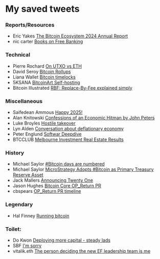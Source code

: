 # My saved tweets

### Reports/Resources
- Eric Yakes [The Bitcoin Ecosystem 2024 Annual Report](https://x.com/ericyakes/status/1892233113675190412)
- nic carter [Books on Free Banking](https://x.com/nic__carter/status/1947699946049749335)
  

### Technical
- Pierre Rochard [On UTXO vs ETH](https://x.com/BitcoinPierre/status/1893745331646447642)
- David Seroy [Bitcoin Rollups](https://x.com/david_seroy/status/1756719864046317792)
- Liana Wallet [Bitcoin timelocks](https://x.com/lianabitcoin/status/1915733139739000977)
- 5KSANA [BitcoinArt Self-hosting](https://x.com/5Ksana/status/1941541747689128407)
- Bitcoin Illustrated [RBF: Replace-By-Fee explained simply](https://x.com/BTCillustrated/status/1854787582250692767)

### Miscellaneous 
- Saifedean Ammous [Happy 2025!](https://x.com/saifedean/status/1874529178843848784)
- Alan Knitowski [Confessions of an Economic Hitman by John Peters](https://x.com/alanknit/status/1896949974115729537)
- Luke Broyles [Hostile takeover](https://x.com/luke_broyles/status/1909983914342367320)
- Lyn Alden [Conversation about deflationary economy](https://x.com/LynAldenContact/status/1936198792795078950)
- Peter Englund [Softwar Deepdive](https://x.com/PetterEnglund/status/1917535537340043700)
- BTCCLUB [Melbourne Investment Real Estate Results](https://x.com/ausbtcclub/status/1929318019542728770)

### History
- Michael Saylor [#Bitcoin days are numbered](https://x.com/saylor/status/413478389329428480)
- Michael Saylor [MicroStrategy Adopts #Bitcoin as Primary Treasury Reserve Asset](https://x.com/saylor/status/1293141856700768257)
- Jack Mallers [Announcing Twenty One](https://x.com/jackmallers/status/1915399337913290867)
- Jason Hughes [Bitcoin Core OP_Return PR](https://x.com/wk057/status/1917235710781690171)
- cbspears [OP_Return PR timeline](https://x.com/cbspears/status/1917320210882711954)

### Legendary
- Hal Finney [Running bitcoin](https://x.com/halfin/status/1110302988)

### Toilet:
- Do Kwon [Deploying more capital - steady lads](https://x.com/stablekwon/status/1523733542492016640)
- SBF [I'm sorry](https://x.com/SBF_FTX/status/1590709166515310593)
- vitalik.eth [The person deciding the new EF leadership team is me](https://x.com/VitalikButerin/status/1881680518934384676)

